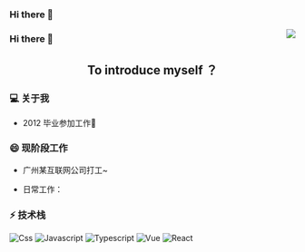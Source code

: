 ### Hi there 👋

<img align="right" src="https://github-readme-stats.vercel.app/api?username=xclazy&show_icons=true&icon_color=CE1D2D&text_color=718096&bg_color=ffffff&hide_title=true" />

<!-- 
**xclazy/xclazy** is a ✨ _special_ ✨ repository because its `README.md` (this file) appears on your GitHub profile.

Here are some ideas to get you started:

- 🔭 I’m currently working on ...
- 🌱 I’m currently learning ...
- 👯 I’m looking to collaborate on ...
- 🤔 I’m looking for help with ...
- 💬 Ask me about ...
- 📫 How to reach me: ...
- 😄 Pronouns: ...
- ⚡ Fun fact: ...
 -->

### Hi there 👋
<h2 align="center">To introduce myself ？ </h2>

### 💻  关于我
* 2012 毕业参加工作🌱

### 😄 现阶段工作
* 广州某互联网公司打工~
 - 日常工作：

### ⚡ 技术栈

![Css](https://img.shields.io/badge/-Css-29beb0?style=plastice&logo=css3&labelColor=ffffff&color=294E80)
![Javascript](https://img.shields.io/badge/-JavaScript-yellow?style=plastice&logo=JavaScript&labelColor=f7df1e&color=000)
![Typescript](https://img.shields.io/badge/-Typescript-29beb0?style=plastice&logo=TypeScript&labelColor=ffffff&color=294E80)
![Vue](https://img.shields.io/badge/-Vue.js-29beb0?style=plastice&logo=vue.js&labelColor=ffffff&color=4FC08D)
![React](https://img.shields.io/badge/-React-blue?style=plastice&logo=React&labelColor=ffffff&color=61DAFB)

<!-- 
###  📫 2021目标
* leetcode 100 题
* over (order by difficulty desc) -->
